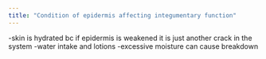 ```yaml
---
title: "Condition of epidermis affecting integumentary function"
---
```

-skin is hydrated bc if epidermis is weakened it is just another crack in the system
-water intake and lotions
-excessive moisture can cause breakdown

